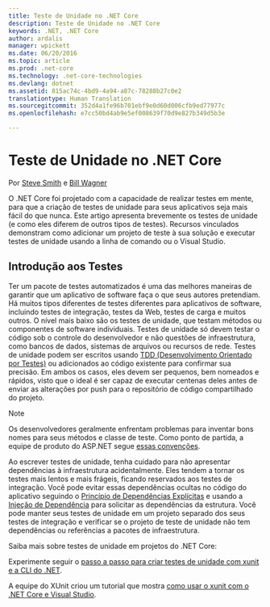 ```yaml
---
title: Teste de Unidade no .NET Core
description: Teste de Unidade no .NET Core
keywords: .NET, .NET Core
author: ardalis
manager: wpickett
ms.date: 06/20/2016
ms.topic: article
ms.prod: .net-core
ms.technology: .net-core-technologies
ms.devlang: dotnet
ms.assetid: 815ac74c-4bd9-4a94-a87c-78288b27c0e2
translationtype: Human Translation
ms.sourcegitcommit: 352d4a1fe96b701ebf9e0d60d006cfb9ed77977c
ms.openlocfilehash: e7cc50bd4ab9e5ef008639f70d9e827b349d5b3e

---
```


# <a name="unit-testing-in-net-core"></a>Teste de Unidade no .NET Core

Por [Steve Smith](http://ardalis.com) e [Bill Wagner](https://github.com/BillWagner)

O .NET Core foi projetado com a capacidade de realizar testes em mente, para que a criação de testes de unidade para seus aplicativos seja mais fácil do que nunca. Este artigo apresenta brevemente os testes de unidade (e como eles diferem de outros tipos de testes).
Recursos vinculados demonstram como adicionar um projeto de teste à sua solução e executar testes de unidade usando a linha de comando ou o Visual Studio.

## <a name="getting-started-with-testing"></a>Introdução aos Testes
 
Ter um pacote de testes automatizados é uma das melhores maneiras de garantir que um aplicativo de software faça o que seus autores pretendiam. Há muitos tipos diferentes de testes diferentes para aplicativos de software, incluindo testes de integração, testes da Web, testes de carga e muitos outros. O nível mais baixo são os testes de unidade, que testam métodos ou componentes de software individuais. Testes de unidade só devem testar o código sob o controle do desenvolvedor e não questões de infraestrutura, como bancos de dados, sistemas de arquivos ou recursos de rede. Testes de unidade podem ser escritos usando [TDD (Desenvolvimento Orientado por Testes)](http://deviq.com/test-driven-development/) ou adicionados ao código existente para confirmar sua precisão. Em ambos os casos, eles devem ser pequenos, bem nomeados e rápidos, visto que o ideal é ser capaz de executar centenas deles antes de enviar as alterações por push para o repositório de código compartilhado do projeto.

> [!NOTE]
> Os desenvolvedores geralmente enfrentam problemas para inventar bons nomes para seus métodos e classe de teste. Como ponto de partida, a equipe de produto do ASP.NET segue [essas convenções](https://github.com/aspnet/Home/wiki/Engineering-guidelines#unit-tests-and-functional-tests).

Ao escrever testes de unidade, tenha cuidado para não apresentar dependências à infraestrutura acidentalmente. Eles tendem a tornar os testes mais lentos e mais frágeis, ficando reservados aos testes de integração. Você pode evitar essas dependências ocultas no código do aplicativo seguindo o [Princípio de Dependências Explícitas](http://deviq.com/explicit-dependencies-principle/) e usando a [Injeção de Dependência](https://docs.microsoft.com/en-us/aspnet/core/fundamentals/dependency-injection) para solicitar as dependências da estrutura. Você pode manter seus testes de unidade em um projeto separado dos seus testes de integração e verificar se o projeto de teste de unidade não tem dependências ou referências a pacotes de infraestrutura.

Saiba mais sobre testes de unidade em projetos do .NET Core:

Experimente seguir o [passo a passo para criar testes de unidade com xunit e a CLI do .NET](unit-testing-with-dotnet-test.md).

A equipe do XUnit criou um tutorial que mostra [como usar o xunit com o .NET Core e Visual Studio](http://xunit.github.io/docs/getting-started-dotnet-core.html).



<!--HONumber=Nov16_HO4-->


